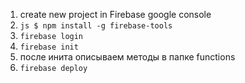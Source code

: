 1. create new project in Firebase google console
2. ```js $ npm install -g firebase-tools ```
3. ```firebase login```
4. ```firebase init```
5. после инита описываем методы в папке functions
6. ```firebase deploy```